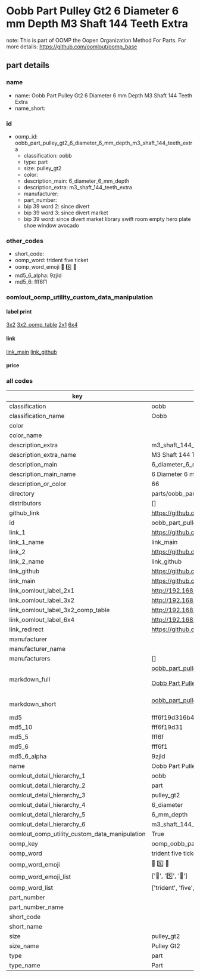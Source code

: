 # Oobb Part Pulley Gt2 6 Diameter 6 mm Depth M3 Shaft 144 Teeth Extra  

note: This is part of OOMP the Oopen Organization Method For Parts. For more details: https://github.com/oomlout/oomp_base

##  part details
  







### name
* name: Oobb Part Pulley Gt2 6 Diameter 6 mm Depth M3 Shaft 144 Teeth Extra
* name_short: 
### id
* oomp_id: oobb_part_pulley_gt2_6_diameter_6_mm_depth_m3_shaft_144_teeth_extra
  * classification: oobb
  * type: part
  * size: pulley_gt2
  * color: 
  * description_main: 6_diameter_6_mm_depth
  * description_extra: m3_shaft_144_teeth_extra
  * manufacturer: 
  * part_number: 
  * bip 39 word 2: since divert
  * bip 39 word 3: since divert market
  * bip 39 word: since divert market library swift room empty hero plate shoe window avocado

### other_codes
* short_code: 
* oomp_word: trident five ticket
* oomp_word_emoji :trident: :five: :ticket:
* md5_6_alpha: 9zjld
* md5_6: fff6f1






### oomlout_oomp_utility_custom_data_manipulation
#### label print
[3x2](http://192.168.1.245:1112/?label=oomp%209zjld)
[3x2_oomp_table](http://192.168.1.108:1112/?label=oomp%209zjld)
[2x1](http://192.168.1.242:1112/?label=oomp%209zjld)
[6x4](http://192.168.1.55:1112/?label=oomp%209zjld)    

#### link

[link_main](https://github.com/oomlout/oomlout_oomp_version_1_messy/tree/main/parts/oobb_part_pulley_gt2_6_diameter_6_mm_depth_m3_shaft_144_teeth_extra) [link_github](https://github.com/oomlout/oomlout_oomp_version_1_messy/tree/main/parts/oobb_part_pulley_gt2_6_diameter_6_mm_depth_m3_shaft_144_teeth_extra)                             

#### price







### all codes 
| key | value |  
| --- | --- |  
| classification | oobb |  
| classification_name | Oobb |  
| color |  |  
| color_name |  |  
| description_extra | m3_shaft_144_teeth_extra |  
| description_extra_name | M3 Shaft 144 Teeth Extra |  
| description_main | 6_diameter_6_mm_depth |  
| description_main_name | 6 Diameter 6 mm Depth |  
| description_or_color | 66 |  
| directory | parts/oobb_part_pulley_gt2_6_diameter_6_mm_depth_m3_shaft_144_teeth_extra |  
| distributors | [] |  
| github_link | https://github.com/oomlout/oomlout_oomp_part_src/tree/main/parts/oobb_part_pulley_gt2_6_diameter_6_mm_depth_m3_shaft_144_teeth_extra |  
| id | oobb_part_pulley_gt2_6_diameter_6_mm_depth_m3_shaft_144_teeth_extra |  
| link_1 | https://github.com/oomlout/oomlout_oomp_version_1_messy/tree/main/parts/oobb_part_pulley_gt2_6_diameter_6_mm_depth_m3_shaft_144_teeth_extra |  
| link_1_name | link_main |  
| link_2 | https://github.com/oomlout/oomlout_oomp_version_1_messy/tree/main/parts/oobb_part_pulley_gt2_6_diameter_6_mm_depth_m3_shaft_144_teeth_extra |  
| link_2_name | link_github |  
| link_github | https://github.com/oomlout/oomlout_oomp_version_1_messy/tree/main/parts/oobb_part_pulley_gt2_6_diameter_6_mm_depth_m3_shaft_144_teeth_extra |  
| link_main | https://github.com/oomlout/oomlout_oomp_version_1_messy/tree/main/parts/oobb_part_pulley_gt2_6_diameter_6_mm_depth_m3_shaft_144_teeth_extra |  
| link_oomlout_label_2x1 | http://192.168.1.242:1112/?label=oomp%209zjld |  
| link_oomlout_label_3x2 | http://192.168.1.245:1112/?label=oomp%209zjld |  
| link_oomlout_label_3x2_oomp_table | http://192.168.1.108:1112/?label=oomp%209zjld |  
| link_oomlout_label_6x4 | http://192.168.1.55:1112/?label=oomp%209zjld |  
| link_redirect | https://github.com/oomlout/oomlout_oomp_version_1_messy/tree/main/parts/oobb_part_pulley_gt2_6_diameter_6_mm_depth_m3_shaft_144_teeth_extra |  
| manufacturer |  |  
| manufacturer_name |  |  
| manufacturers | [] |  
| markdown_full | [oobb_part_pulley_gt2_6_diameter_6_mm_depth_m3_shaft_144_teeth_extra](none)<br>[](none)<br>[Oobb Part Pulley Gt2 6 Diameter 6 Mm Depth M3 Shaft 144 Teeth Extra](none)<br><br> |  
| markdown_short | [oobb_part_pulley_gt2_6_diameter_6_mm_depth_m3_shaft_144_teeth_extra](none)<br><br> |  
| md5 | fff6f19d316b4926efede811104ff649 |  
| md5_10 | fff6f19d31 |  
| md5_5 | fff6f |  
| md5_6 | fff6f1 |  
| md5_6_alpha | 9zjld |  
| name | Oobb Part Pulley Gt2 6 Diameter 6 mm Depth M3 Shaft 144 Teeth Extra |  
| oomlout_detail_hierarchy_1 | oobb |  
| oomlout_detail_hierarchy_2 | part |  
| oomlout_detail_hierarchy_3 | pulley_gt2 |  
| oomlout_detail_hierarchy_4 | 6_diameter |  
| oomlout_detail_hierarchy_5 | 6_mm_depth |  
| oomlout_detail_hierarchy_6 | m3_shaft_144_teeth_extra |  
| oomlout_oomp_utility_custom_data_manipulation | True |  
| oomp_key | oomp_oobb_part_pulley_gt2_6_diameter_6_mm_depth_m3_shaft_144_teeth_extra |  
| oomp_word | trident five ticket |  
| oomp_word_emoji | :trident: :five: :ticket: |  
| oomp_word_emoji_list | [':trident:', ':five:', ':ticket:'] |  
| oomp_word_list | ['trident', 'five', 'ticket'] |  
| part_number |  |  
| part_number_name |  |  
| short_code |  |  
| short_name |  |  
| size | pulley_gt2 |  
| size_name | Pulley Gt2 |  
| type | part |  
| type_name | Part |  
